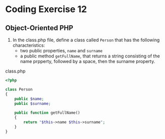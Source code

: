 # Coding Exercise 12

## Object-Oriented PHP

1. In the class.php file, define a class called `Person` that has the following characteristics:
   - two public properties, `name` and `surname`
   - a public method `getFullName`, that returns a string consisting of the name prpperty, followed by a space, then the surname property.

class.php

```php
<?php

class Person
{
    public $name;
    public $surname;
    
    public function getFullName()
    {
        return "$this->name $this->surname";
    }
}
```
